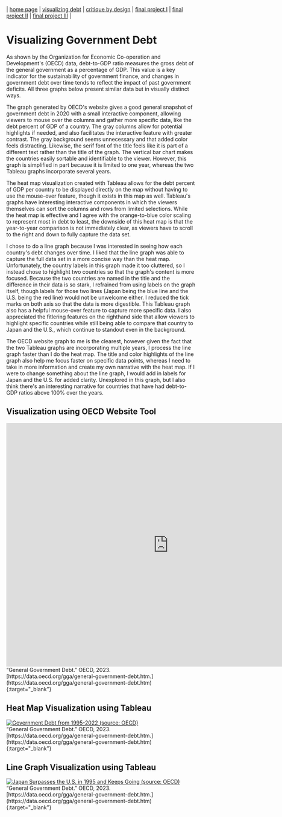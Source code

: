 | [home page](https://aaifeng.github.io/portfolio/) | [visualizing debt](visualizing-government-debt) | [critique by design](critique-by-design) | [final project I](final-project-part-one) | [final project II](final-project-part-two) | [final project III](final-project-part-three) |

# Visualizing Government Debt

As shown by the Organization for Economic Co-operation and Development's (OECD) data, debt-to-GDP ratio measures the gross debt of the general government as a percentage of GDP. This value is a key indicator for the sustainability of government finance, and changes in government debt over time tends to reflect the impact of past government deficits. All three graphs below present similar data but in visually distinct ways.

The graph generated by OECD's website gives a good general snapshot of government debt in 2020 with a small interactive component, allowing viewers to mouse over the columns and gather more specific data, like the debt percent of GDP of a country. The gray columns allow for potential highlights if needed, and also facilitates the interactive feature with greater contrast. The gray background seems unnecessary and that added color feels distracting. Likewise, the serif font of the title feels like it is part of a different text rather than the title of the graph. The vertical bar chart makes the countries easily sortable and identifiable to the viewer. However, this graph is simplified in part because it is limited to one year, whereas the two Tableau graphs incorporate several years.

The heat map visualization created with Tableau allows for the debt percent of GDP per country to be displayed directly on the map without having to use the mouse-over feature, though it exists in this map as well. Tableau's graphs have interesting interactive components in which the viewers themselves can sort the columns and rows from limited selections. While the heat map is effective and I agree with the orange-to-blue color scaling to represent most in debt to least, the downside of this heat map is that the year-to-year comparison is not immediately clear, as viewers have to scroll to the right and down to fully capture the data set.

I chose to do a line graph because I was interested in seeing how each country's debt changes over time. I liked that the line graph was able to capture the full data set in a more concise way than the heat map. Unfortunately, the country labels in this graph made it too cluttered, so I instead chose to highlight two countries so that the graph's content is more focused. Because the two countries are named in the title and the difference in their data is so stark, I refrained from using labels on the graph itself, though labels for those two lines (Japan being the blue line and the U.S. being the red line) would not be unwelcome either. I reduced the tick marks on both axis so that the data is more digestible. This Tableau graph also has a helpful mouse-over feature to capture more specific data. I also appreciated the fitlering features on the righthand side that allow viewers to highlight specific countries while still being able to compare that country to Japan and the U.S., which continue to standout even in the background.

The OECD website graph to me is the clearest, however given the fact that the two Tableau graphs are incorporating multiple years, I process the line graph faster than I do the heat map. The title and color highlights of the line graph also help me focus faster on specific data points, whereas I need to take in more information and create my own narrative with the heat map. If I were to change something about the line graph, I would add in labels for Japan and the U.S. for added clarity. Unexplored in this graph, but I also think there's an interesting narrative for countries that have had debt-to-GDP ratios above 100% over the years.


## Visualization using OECD Website Tool

<iframe src="https://data.oecd.org/chart/7fau" width="860" height="645" style="border: 0" mozallowfullscreen="true" webkitallowfullscreen="true" allowfullscreen="true"><a href="https://data.oecd.org/chart/7fau" target="_blank">OECD Chart: General government debt, Total, % of GDP, Annual, 2020</a></iframe>
“General Government Debt.” OECD, 2023. [https://data.oecd.org/gga/general-government-debt.htm.](https://data.oecd.org/gga/general-government-debt.htm){:target="_blank"}


## Heat Map Visualization using Tableau

<div class='tableauPlaceholder' id='viz1699404755086' style='position: relative'><noscript><a href='#'><img alt='Government Debt from 1995-2022 (source: OECD) ' src='https:&#47;&#47;public.tableau.com&#47;static&#47;images&#47;Go&#47;GovDebt_16994047415250&#47;GovDebt&#47;1_rss.png' style='border: none' /></a></noscript><object class='tableauViz'  style='display:none;'><param name='host_url' value='https%3A%2F%2Fpublic.tableau.com%2F' /> <param name='embed_code_version' value='3' /> <param name='site_root' value='' /><param name='name' value='GovDebt_16994047415250&#47;GovDebt' /><param name='tabs' value='no' /><param name='toolbar' value='yes' /><param name='static_image' value='https:&#47;&#47;public.tableau.com&#47;static&#47;images&#47;Go&#47;GovDebt_16994047415250&#47;GovDebt&#47;1.png' /> <param name='animate_transition' value='yes' /><param name='display_static_image' value='yes' /><param name='display_spinner' value='yes' /><param name='display_overlay' value='yes' /><param name='display_count' value='yes' /><param name='language' value='en-US' /><param name='filter' value='publish=yes' /></object></div>                
<script type='text/javascript'>                    
  var divElement = document.getElementById('viz1699404755086');                    
  var vizElement = divElement.getElementsByTagName('object')[0];                    
  vizElement.style.width='100%';vizElement.style.height=(divElement.offsetWidth*0.75)+'px';                    
  var scriptElement = document.createElement('script');                    
  scriptElement.src = 'https://public.tableau.com/javascripts/api/viz_v1.js';                    vizElement.parentNode.insertBefore(scriptElement, vizElement);                
</script>
“General Government Debt.” OECD, 2023. [https://data.oecd.org/gga/general-government-debt.htm.](https://data.oecd.org/gga/general-government-debt.htm){:target="_blank"}


## Line Graph Visualization using Tableau

<div class='tableauPlaceholder' id='viz1699407536441' style='position: relative'><noscript><a href='#'><img alt='Japan Surpasses the U.S. in 1995 and Keeps Going (source: OECD) ' src='https:&#47;&#47;public.tableau.com&#47;static&#47;images&#47;B3&#47;B3H7FJ5CZ&#47;1_rss.png' style='border: none' /></a></noscript><object class='tableauViz'  style='display:none;'><param name='host_url' value='https%3A%2F%2Fpublic.tableau.com%2F' /> <param name='embed_code_version' value='3' /> <param name='path' value='shared&#47;B3H7FJ5CZ' /> <param name='toolbar' value='yes' /><param name='static_image' value='https:&#47;&#47;public.tableau.com&#47;static&#47;images&#47;B3&#47;B3H7FJ5CZ&#47;1.png' /> <param name='animate_transition' value='yes' /><param name='display_static_image' value='yes' /><param name='display_spinner' value='yes' /><param name='display_overlay' value='yes' /><param name='display_count' value='yes' /><param name='language' value='en-US' /><param name='filter' value='publish=yes' /></object></div>                
<script type='text/javascript'>                    
  var divElement = document.getElementById('viz1699407536441');                    
  var vizElement = divElement.getElementsByTagName('object')[0];                    
  vizElement.style.width='100%';vizElement.style.height=(divElement.offsetWidth*0.75)+'px';                    
  var scriptElement = document.createElement('script');                    
  scriptElement.src = 'https://public.tableau.com/javascripts/api/viz_v1.js';                    vizElement.parentNode.insertBefore(scriptElement, vizElement);                
</script>
“General Government Debt.” OECD, 2023. [https://data.oecd.org/gga/general-government-debt.htm.](https://data.oecd.org/gga/general-government-debt.htm){:target="_blank"}
